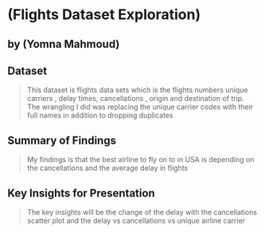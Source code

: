 # (Flights Dataset Exploration)
## by (Yomna Mahmoud)


## Dataset

> This dataset is flights data sets which is the flights numbers unique carriers , delay times, cancellations , origin and destination of trip.
The wrangling I did was replacing the unique carrier codes with their full names in addition to dropping duplicates 


## Summary of Findings

> My findings is that the best airline to fly on to in USA is depending on the cancellations and the average delay in flights


## Key Insights for Presentation

>The key insights will be the change of the delay with the cancellations scatter plot and the delay vs cancellations vs unique airline carrier 